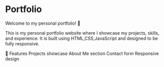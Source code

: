 # Portfolio
Welcome to my personal portfolio! 🚀

This is my personal portfolio website where I showcase my projects, skills, and experience. It is built using HTML,CSS,JavaScript and designed to be fully responsive.

🔹 Features
Projects showcase
About Me section
Contact form
Responsive design
